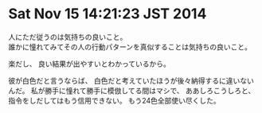 Sat Nov 15 14:21:23 JST 2014
===

人にただ従うのは気持ちの良いこと。  
誰かに憧れてみてその人の行動パターンを真似することは気持ちの良いこと。

楽だし、
良い結果が出やすいとわかっているから。

彼が白色だと言うならば、
白色だと考えていたほうが後々納得するに違いないんだ。
私が勝手に憧れて勝手に模倣してる間はマシで、
ああしろこうしろと、指令をしだしてはもう信用できない。
もう24色全部使い尽くした。

